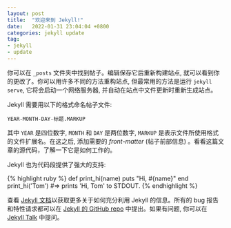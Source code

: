 ```yaml
---
layout: post
title:  "欢迎来到 Jekyll!"
date:   2022-01-31 23:04:04 +0800
categories: jekyll update
tag:
- jekyll
- update
---
```


你可以在 `_posts` 文件夹中找到帖子。编辑保存它后重新构建站点, 就可以看到你的更改了。你可以用许多不同的方法重构站点, 但最常用的方法是运行 `jekyll serve`, 它将会启动一个网络服务器, 并自动在站点中文件更新时重新生成站点。

Jekyll 需要用以下的格式命名帖子文件:

`YEAR-MONTH-DAY-标题.MARKUP`

其中 `YEAR` 是四位数字, `MONTH` 和 `DAY` 是两位数字, `MARKUP` 是表示文件所使用格式的文件扩展名。在这之后, 添加需要的 <i>front-matter</i> (帖子前部信息) 。看看这篇文章的源代码，了解一下它是如何工作的。

Jekyll 也为代码段提供了强大的支持:

{% highlight ruby %}
def print_hi(name)
  puts "Hi, #{name}"
end
print_hi('Tom')
#=> prints 'Hi, Tom' to STDOUT.
{% endhighlight %}

查看 [Jekyll 文档][jekyll-docs]以获取更多关于如何充分利用 Jekyll 的信息。所有的 bug 报告和特性请求都可以在 [Jekyll 的 GitHub repo][jekyll-gh] 中提出。如果有问题, 你可以在 [Jekyll Talk][jekyll-talk] 中提问。

[jekyll-docs]: https://jekyllrb.com/docs/home
[jekyll-gh]:   https://github.com/jekyll/jekyll
[jekyll-talk]: https://talk.jekyllrb.com/
